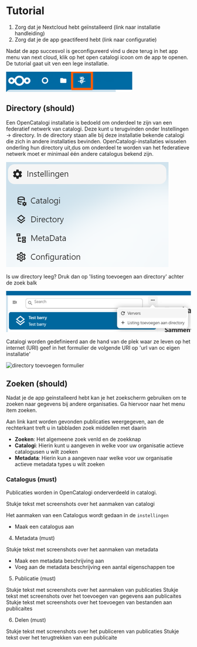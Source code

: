 # Tutorial

1. Zorg dat je Nextcloud hebt geïnstalleerd (link naar installatie handleiding)
2. Zorg dat je de app geactifeerd hebt (link naar configuratie)

Nadat de app succesvol is geconfigureerd vind u deze terug in het app menu van next cloud, klik op het open catalogi icoon om de app te openen. De tutorial gaat uit ven een lege installatie. 

![app menu](../assets/nc_app_menu.png)

## Directory (should)

Een OpenCatalogi installatie is bedoeld om onderdeel te zijn van een federatief netwerk van catalogi. Deze kunt u terugvinden onder Instellingen -> directory. In de directory staan alle bij deze installatie bekende catalogi die zich in andere installaties bevinden. OpenCatalogi-installaties wisselen onderling hun directory uit,dus om onderdeel te worden van het federatieve netwerk moet er minimaal één andere catalogus bekend zijn.

![instellingen](../assets/oc_instellingen.png)

Is uw directory leeg? Druk dan op 'listing toevoegen aan directory' achter de zoek balk 

![listing toevoegen](../assets/oc_listing_toevoegen.png)

Catalogi worden gedefinieerd aan de hand van de plek waar ze leven op het internet (URI) geef in het formulier de volgende URI op 'url van oc eigen installatie'

![directory toevoegen formulier](../assets/oc_directory_toevoegen_form.png)

## Zoeken (should)

Nadat je de app geinstalleerd hebt kan je het zoekscherm gebruiken om te zoeken naar gegevens bij andere organisaties. Ga hiervoor naar het menu item zoeken. 

Aan link kant worden gevonden publicaties weergegeven, aan de rechterkant treft u in tabbladen zoek middellen met daarin

- **Zoeken**: Het algemeene zoek venld en de zoekknap
- **Catalogi**: Hierin kunt u aangeven in welke voor uw organisatie actieve catalogusen u wilt zoeken
- **Metadata**: Hierin kun a aangeven naar welke voor uw organisatie actieve metadata types u wilt zoeken

### Catalogus (must)

Publicaties worden in OpenCatalogi onderverdeeld in catalogi.

Stukje tekst met screenshots over het aanmaken van catalogi

Het aanmaken van een Catalogus wordt gedaan in de `instellingen`

- Maak een catalogus aan


4. Metadata (must)

Stukje tekst met screenshots over het aanmaken van metadata

- Maak een metadata beschrijving aan
- Voeg aan de metadata beschrijving een aantal eigenschappen toe

5. Publicatie (must)

Stukje tekst met screenshots over het aanmaken van publicaties
Stukje tekst met screenshots over het toevoegen van gegevens aan publicaites
Stukje tekst met screenshots over het toevoegen van bestanden aan publicaites

6. Delen (must)

Stukje tekst met screenshots over het publiceren van publicaties
Stukje tekst over het terugtrekken van een publicaite 
